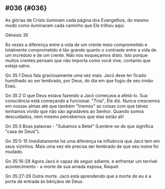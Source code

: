 ## #036 {#036}

As glórias de Cristo iluminam cada página dos Evangelhos, do mesmo modo como iluminaram cada caminho que Ele trilhou aqui.

Gênesis 35

Às vezes a diferença entre a vida de um crente meio comprometido e totalmente comprometido é tão grande quanto o contraste entre a vida de um incrédulo e de um crente. Não nos esqueçamos disto. Isto porque muitos crentes pensam que não importa como você vive, contanto que esteja salvo.

Gn 35:1 Deus fala graciosamente uma vez mais. Jacó deve ter ficado humilhado ao ser lembrado, por Deus, do dia em que fugiu de seu irmão Esaú.

Gn 35:2 O que Deus estava fazendo a Jacó começava a afetá-lo. Sua consciência está começando a funcionar. &quot;Tirai&quot;, Ele diz. Nunca crescemos em nossas almas até que também &quot;tiremos&quot; as coisas com que talvez tenhamos vivido que não são agradáveis ao Senhor. Quando somos descuidados, nem mesmo percebemos que elas estão ali!

Gn 35:3 Boas palavras - &quot;Subamos a Betel&quot; (Lembre-se de que significa &quot;casa de Deus&quot;).

Gn 35:5-15 Imediatamente há uma diferença na influência que Jacó tem em seus vizinhos. Mais uma vez ele precisa ser lembrado de que seu nome foi mudado.

Gn 35:16-29 Agora Jacó é capaz de seguir adiante, e enfrentar um terrível acontecimento - a morte de sua amada esposa, Raquel.

Gn 35:27-29 Outra morte. Jacó está aprendendo que a morte do eu é a porta de entrada às bênçãos de Deus.